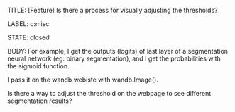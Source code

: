 TITLE:
[Feature] Is there a process for visually adjusting the thresholds?

LABEL:
c:misc

STATE:
closed

BODY:
For example, I get the outputs (logits) of last layer of a segmentation neural network (eg: binary segmentation), and I get the probabilities with the sigmoid function. 

I pass it on the wandb webiste with wandb.Image(). 
 
Is there a way to adjust the threshold on the webpage to see different segmentation results?

